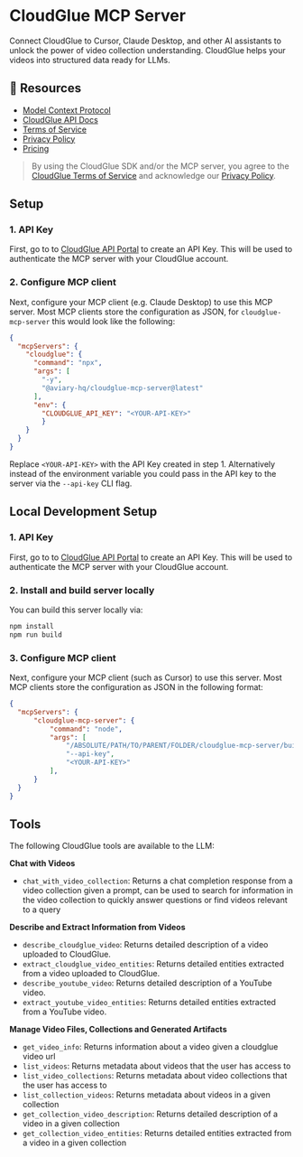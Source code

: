 # CloudGlue MCP Server

Connect CloudGlue to Cursor, Claude Desktop, and other AI assistants to unlock the power of video collection understanding. CloudGlue helps your videos into structured data ready for LLMs.

## 📖 Resources

- [Model Context Protocol](https://modelcontextprotocol.io/introduction)
- [CloudGlue API Docs](https://docs.cloudglue.dev)
- [Terms of Service](https://cloudglue.dev/terms)
- [Privacy Policy](https://cloudglue.dev/privacy)
- [Pricing](https://cloudglue.dev/pricing)

> By using the CloudGlue SDK and/or the MCP server, you agree to the [CloudGlue Terms of Service](https://cloudglue.dev/terms) and acknowledge our [Privacy Policy](https://cloudglue.dev/privacy).

## Setup

### 1. API Key

First, go to to [CloudGlue API Portal](https://app.cloudglue.dev/home/api-keys) to create an API Key. This will be used to authenticate the MCP server with your CloudGlue account.

### 2. Configure MCP client

Next, configure your MCP client (e.g. Claude Desktop) to use this MCP server. Most MCP clients store the configuration as JSON, for `cloudglue-mcp-server` this would look like the following:

```json
{
  "mcpServers": {
    "cloudglue": {
      "command": "npx",
      "args": [
        "-y",
        "@aviary-hq/cloudglue-mcp-server@latest"
      ],
      "env": {
        "CLOUDGLUE_API_KEY": "<YOUR-API-KEY>"
        }
    }
  }
}
```

Replace `<YOUR-API-KEY>` with the API Key created in step 1. Alternatively instead of the environment variable you could pass in the API key to the server via the `--api-key` CLI flag.

## Local Development Setup

### 1. API Key

First, go to to [CloudGlue API Portal](https://app.cloudglue.dev/home/api-keys) to create an API Key. This will be used to authenticate the MCP server with your CloudGlue account.

### 2. Install and build server locally

You can build this server locally via:

```bash
npm install
npm run build
```

### 3. Configure MCP client

Next, configure your MCP client (such as Cursor) to use this server. Most MCP clients store the configuration as JSON in the following format:

```json
{
  "mcpServers": {
      "cloudglue-mcp-server": {
          "command": "node",
          "args": [
              "/ABSOLUTE/PATH/TO/PARENT/FOLDER/cloudglue-mcp-server/build/index.js"
              "--api-key",
              "<YOUR-API-KEY>"
          ],
      }
  }
}
```


## Tools

The following CloudGlue tools are available to the LLM:

**Chat with Videos**

- `chat_with_video_collection`: Returns a chat completion response from a video collection given a prompt, can be used to search for information in the video collection to quickly answer questions or find videos relevant to a query

**Describe and Extract Information from Videos**

- `describe_cloudglue_video`: Returns detailed description of a video uploaded to CloudGlue.
- `extract_cloudglue_video_entities`: Returns detailed entities extracted from a video uploaded to CloudGlue.
- `describe_youtube_video`: Returns detailed description of a YouTube video.
- `extract_youtube_video_entities`: Returns detailed entities extracted from a YouTube video.

**Manage Video Files, Collections and Generated Artifacts**

- `get_video_info`: Returns information about a video given a cloudglue video url
- `list_videos`: Returns metadata about videos that the user has access to
- `list_video_collections`: Returns metadata about video collections that the user has access to
- `list_collection_videos`: Returns metadata about videos in a given collection
- `get_collection_video_description`: Returns detailed description of a video in a given collection
- `get_collection_video_entities`: Returns detailed entities extracted from a video in a given collection
